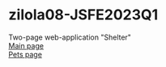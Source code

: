 # zilola08-JSFE2023Q1
Two-page web-application "Shelter" <br>
[Main page](https://zilola08.github.io/shelter/main.html) <br>
[Pets page](https://zilola08.github.io/shelter/pets.html) <br>

